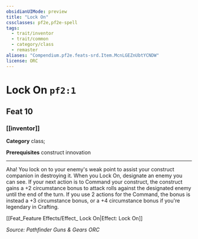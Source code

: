```yaml
---
obsidianUIMode: preview
title: "Lock On"
cssclasses: pf2e,pf2e-spell
tags:
  - trait/inventor
  - trait/common
  - category/class
  - remaster
aliases: "Compendium.pf2e.feats-srd.Item.McnLGEZnUbtYCNDW"
license: ORC
---
```

# Lock On `pf2:1`
## Feat 10
### [[inventor]]

**Category** class; 



**Prerequisites** construct innovation
* * *
Aha! You lock on to your enemy's weak point to assist your construct companion in destroying it. When you Lock On, designate an enemy you can see. If your next action is to Command your construct, the construct gains a +2 circumstance bonus to attack rolls against the designated enemy until the end of the turn. If you use 2 actions for the Command, the bonus is instead a +3 circumstance bonus, or a +4 circumstance bonus if you're legendary in Crafting.

[[Feat_Feature Effects/Effect_ Lock On|Effect: Lock On]]

*Source: Pathfinder Guns & Gears*
*ORC*
